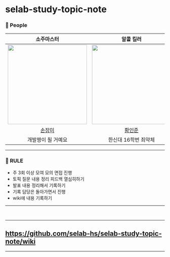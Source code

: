 # selab-study-topic-note

### 🙆 People

<div align="center">

|  소주마스터  |  알콜 킬러   |    | 
| :-----------------------------------: | :-----------------: | :----------------: |
|<img src="https://avatars.githubusercontent.com/u/71416769?v=4" width="250"/>|<img src="https://avatars.githubusercontent.com/u/50690859?v=4" width="250"/>|<img src="https://avatars.githubusercontent.com/u/76032947?v=4" height="250" width="250"/> |
|[손장미](https://github.com/sonrose)|[황인준](https://github.com/InJun2)|[황하림](https://github.com/HwangHarim)|
|개발짱이 될 거예요|한신대 16학번 최약체||

  </div>
  
---

### 🤙 RULE

- 주 3회 이상 모여 모의 면접 진행
- 토픽 질문 내용 정리 피드백 열심히하기
- 발표 내용 정리해서 기록하기
- 기록 담당은 돌아가면서 진행
- wiki에 내용 기록하기
---

<br>

---

## https://github.com/selab-hs/selab-study-topic-note/wiki

---
